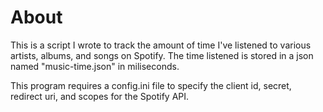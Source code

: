 # About

This is a script I wrote to track the amount of time I've listened to various artists, albums, and songs on Spotify. The time listened is stored in a json named "music-time.json" in miliseconds.

This program requires a config.ini file to specify the client id, secret, redirect uri, and scopes for the Spotify API.